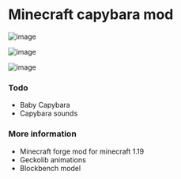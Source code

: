 # Minecraft capybara mod


![image](https://user-images.githubusercontent.com/61585207/184496679-a2291c7e-16d4-4e9a-bb1c-838126c2dc05.png)

![image](https://user-images.githubusercontent.com/61585207/184497030-1de0adc1-0e35-4cf0-bce3-c0779db70273.png)

![image](https://user-images.githubusercontent.com/61585207/184546036-8dbe2627-ff7c-4317-b146-b1a8c357f07a.png)


### Todo
- Baby Capybara
- Capybara sounds


### More information
- Minecraft forge mod for minecraft 1.19
- Geckolib animations
- Blockbench model
